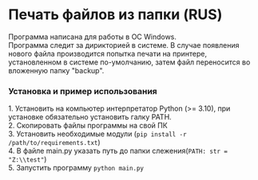 # Печать файлов из папки (RUS)

Программа написана для работы в OC Windows.</br>
Программа следит за дирикторией в системе. В случае появления нового
файла производится попытка печати на принтере, установленном в 
системе по-умолчанию, затем файл переносится во вложенную папку 
"backup".</br>

<H3>Установка и пример использования</H3>
1. Установить на компьютер интерпретатор Python (>= 3.10), при установке
обязательно установить галку PATH.</br>
2. Скопировать файлы программы на свой ПК</br>
3. Установить необходимые модули (<code>pip install -r /path/to/requirements.txt</code>)</br>
4. В файле main.py указать путь до папки слежения(<code>PATH: str = "Z:\\test"</code>)</br>
5. Запустить программу <code>python main.py</code></br>

